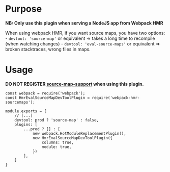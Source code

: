 # Purpose

**NB: Only use this plugin when serving a NodeJS app from Webpack HMR**

When using webpack HMR, if you want source maps, you have two options:
    - `devtool: 'source-map'` or equivalent => takes a long time to recompile (when watching changes)
    - `devtool: 'eval-source-maps'` or equivalent => broken stacktraces, wrong files in maps.



# Usage

**DO NOT REGISTER [source-map-support](https://www.npmjs.com/package/source-map-support) when using this plugin.**

```
const webpack = require('webpack');
const HmrEvalSourceMapDevToolPlugin = require('webpack-hmr-sourcemaps');

module.exports = {
    // [...]
    devtool: prod ? 'source-map' : false,
    plugins: [
        ...prod ? [] : [
            new webpack.HotModuleReplacementPlugin(),
            new HmrEvalSourceMapDevToolPlugin({
                columns: true,
                module: true,
            })
        ],
    ]
}
```